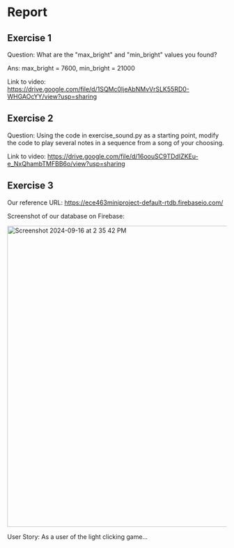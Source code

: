 # Report
## Exercise 1
Question: What are the "max_bright" and "min_bright" values you found?

Ans: max_bright = 7600, 
     min_bright = 21000
     
Link to video: https://drive.google.com/file/d/1SQMc0IjeAbNMvVrSLK55RD0-WHGAOcYY/view?usp=sharing

## Exercise 2
Question: Using the code in exercise_sound.py as a starting point, modify the code to play several notes in a sequence from a song of your choosing.

Link to video: https://drive.google.com/file/d/16oouSC9TDdIZKEu-e_NxQhambTMFBB6o/view?usp=sharing


## Exercise 3

Our reference URL: https://ece463miniproject-default-rtdb.firebaseio.com/


Screenshot of our database on Firebase:

<img width="690" alt="Screenshot 2024-09-16 at 2 35 42 PM" src="https://github.com/user-attachments/assets/f86c2d78-5325-43f7-ab0c-06257f207fd7">



User Story: As a user of the light clicking game...
